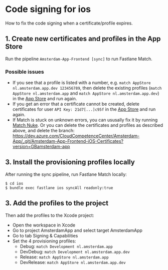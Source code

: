 # Code signing for ios

How to fix the code signing when a certificate/profile expires.

## 1. Create new certificates and profiles in the App Store

Run the pipeline `Amsterdam-App-Frontend [sync]` to run Fastlane Match.

### Possible issues

- If you see that a profile is listed with a number, e.g. `match AppStore nl.amsterdam.app.dev 123456789`, then delete the existing profiles (`match AppStore nl.amsterdam.app` and `match AppStore nl.amsterdam.app.dev`) in the [App Store](https://developer.apple.com/account/resources/profiles/list) and run again.
- If you get an error that a certificate cannot be created, delete certificates for user `API Key: 21d7[...]c95f` in the [App Store](https://developer.apple.com/account/resources/certificates/list) and run again.
- If Match is stuck on unknown errors, you can ususally fix it by running [Match Nuke](https://docs.fastlane.tools/actions/match_nuke/). Or you can delete the certificates and profiles as described above, and delete the branch: https://dev.azure.com/CloudCompetenceCenter/Amsterdam-App/_git/Amsterdam-App-Frontend-iOS-Certificates?version=GBamsterdam-app

## 3. Install the provisioning profiles locally

After running the sync pipeline, run Fastlane Match locally:

```shell
$ cd ios
$ bundle exec fastlane ios syncAll readonly:true
```

## 3. Add the profiles to the project

Then add the profiles to the Xcode project:
- Open the workspace in Xcode
- Go to project AmsterdamApp and select target AmsterdamApp
- Go to tab Signing & Capabilities
- Set the 4 provisioning profiles:
    - Debug: `match Development nl.amsterdam.app`
    - DevDebug: `match Development nl.amsterdam.app.dev`
    - Release: `match AppStore nl.amsterdam.app`
    - DevRelease: `match AppStore nl.amsterdam.app.dev`
